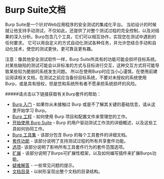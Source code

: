 # Burp Suite文档

Burp Suite是一个针对Web应用程序的安全测试的集成化平台。 当初设计的时候就让他支持手动测试，不仅如此，还提供了对整个测试过程的完全控制，以及对结果的深入分析。Burp包含几个工具，它们可以相互协作，实现您在测试中遇到的任何要求。 它可以用自定义的方式自动化测试各种任务，并允许您结合手动和自动化技术，使您的测试更快，更可靠且更有趣。  
  
   
注意：像其他安全测试软件一样，Burp Suite所具有的功能可能会损坏目标系统。 对某些缺陷的测试可能会以非标准的方式与目标进行交互，这种交互方式将可能导致某些较为脆弱的系统发生问题。 所以在使用Burp时应当小心谨慎，在使用前建议阅读相关文档，在测试之前应当备份目标系统，不要对未授权的系统使用Burp，或是具有授权，但是您和系统所有者不愿承担系统损坏的风险。

#####请点击以下链接获取有关Burp套件的帮助：
* [Burp 入门](/Burp_Suite_Documentation/Getting_Started/index.html) - 如果你从未接触过 Burp 或是不了解其关键的基础信息，请从这里开始学习 Burp。
* [Burp 工程](/Burp_Suite_Documentation/Burp_Projects/index.html) - 如何使用 Burp 项目和配置文件来管理您的工作。
* [开始使用 Burp Suite](/Burp_Suite_Documentation/Using_Burp_Suite/index.html) - Burp 的用户驱动测试工作流的详细概述，以及这些工具如何协同工作。
* [Burp 工具集](/Burp_Suite_Documentation/Burp_Tools.html) - 该部分包含 Burp 的每个工具套件的详细文档。
* [套件功能](/Suite_Function/index.html) - 该部分说明了支持测试过程的所有共享套件功能。
* [选项](/Options/index.html)- 该部分说明了影响所有工具套件行为的套件范围选项。
* [扩展](/Extender/index.html) - 该部分说明了Burps可扩展性框架，以及如何编写插件来扩展Burps功能。
* [疑难解答](/Burp_Suite_Documentation/Troubleshooting.html) - 一些常见问题的提示。
* [文档目录](/Contents.html) - 以树形呈现出整个文档的目录结构。


